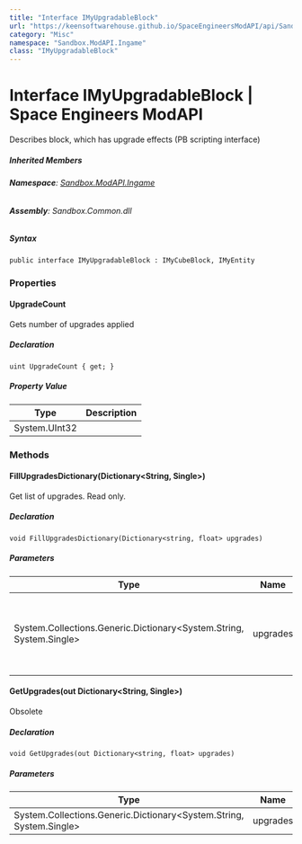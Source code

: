 ```yaml
---
title: "Interface IMyUpgradableBlock"
url: "https://keensoftwarehouse.github.io/SpaceEngineersModAPI/api/Sandbox.ModAPI.Ingame.IMyUpgradableBlock.html"
category: "Misc"
namespace: "Sandbox.ModAPI.Ingame"
class: "IMyUpgradableBlock"
---
```


# Interface IMyUpgradableBlock | Space Engineers ModAPI

Describes block, which has upgrade effects (PB scripting interface)

##### Inherited Members

###### **Namespace**: [Sandbox.ModAPI.Ingame](https://keensoftwarehouse.github.io/SpaceEngineersModAPI/api/Sandbox.ModAPI.Ingame.html)

###### **Assembly**: Sandbox.Common.dll

##### Syntax

```
public interface IMyUpgradableBlock : IMyCubeBlock, IMyEntity
```

### Properties

#### UpgradeCount

Gets number of upgrades applied

##### Declaration

```
uint UpgradeCount { get; }
```

##### Property Value

| Type | Description |
| --- | --- |
| System.UInt32 |     |

### Methods

#### FillUpgradesDictionary(Dictionary<String, Single>)

Get list of upgrades. Read only.

##### Declaration

```
void FillUpgradesDictionary(Dictionary<string, float> upgrades)
```

##### Parameters

| Type | Name | Description |
| --- | --- | --- |
| System.Collections.Generic.Dictionary<System.String, System.Single\> | upgrades | String - upgrade type, float - effect value as float (1 = 100%) |

#### GetUpgrades(out Dictionary<String, Single>)

Obsolete

##### Declaration

```
void GetUpgrades(out Dictionary<string, float> upgrades)
```

##### Parameters

| Type | Name | Description |
| --- | --- | --- |
| System.Collections.Generic.Dictionary<System.String, System.Single\> | upgrades |     |